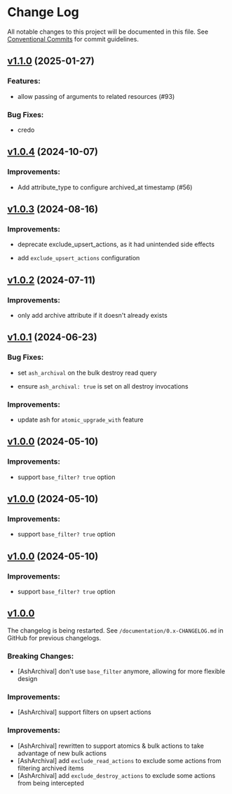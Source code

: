 # Change Log

All notable changes to this project will be documented in this file.
See [Conventional Commits](Https://conventionalcommits.org) for commit guidelines.

<!-- changelog -->

## [v1.1.0](https://github.com/ash-project/ash_archival/compare/v1.0.4...v1.1.0) (2025-01-27)




### Features:

* allow passing of arguments to related resources (#93)

### Bug Fixes:

* credo

## [v1.0.4](https://github.com/ash-project/ash_archival/compare/v1.0.3...v1.0.4) (2024-10-07)




### Improvements:

* Add attribute_type to configure archived_at timestamp (#56)

## [v1.0.3](https://github.com/ash-project/ash_archival/compare/v1.0.2...v1.0.3) (2024-08-16)




### Improvements:

* deprecate exclude_upsert_actions, as it had unintended side effects

* add `exclude_upsert_actions` configuration

## [v1.0.2](https://github.com/ash-project/ash_archival/compare/v1.0.1...v1.0.2) (2024-07-11)




### Improvements:

* only add archive attribute if it doesn't already exists

## [v1.0.1](https://github.com/ash-project/ash_archival/compare/v1.0.0...v1.0.1) (2024-06-23)




### Bug Fixes:

* set `ash_archival` on the bulk destroy read query

* ensure `ash_archival: true` is set on all destroy invocations

### Improvements:

* update ash for `atomic_upgrade_with` feature

## [v1.0.0](https://github.com/ash-project/ash_archival/compare/v1.0.0...v1.0.0) (2024-05-10)




### Improvements:

* support `base_filter? true` option

## [v1.0.0](https://github.com/ash-project/ash_archival/compare/v1.0.0...v1.0.0) (2024-05-10)




### Improvements:

* support `base_filter? true` option

## [v1.0.0](https://github.com/ash-project/ash_archival/compare/v1.0.0-rc.1...v1.0.0) (2024-05-10)




### Improvements:

* support `base_filter? true` option

## [v1.0.0](https://github.com/ash-project/ash_archival/compare/v1.0.0-rc.0...v0.1.5)

The changelog is being restarted. See `/documentation/0.x-CHANGELOG.md` in GitHub for previous changelogs.

### Breaking Changes:

- [AshArchival] don't use `base_filter` anymore, allowing for more flexible design

### Improvements:

- [AshArchival] support filters on upsert actions

### Improvements:

- [AshArchival] rewritten to support atomics & bulk actions to take advantage of new bulk actions
- [AshArchival] add `exclude_read_actions` to exclude some actions from filtering archived items
- [AshArchival] add `exclude_destroy_actions` to exclude some actions from being intercepted
